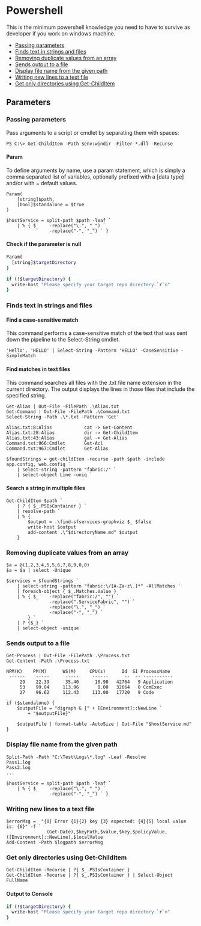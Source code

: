 # Powershell

This is the minimum powershell knowledge you need to have to survive as developer if you work on windows machine.

* [Passing parameters](powershell.md#passing-parameters)
* [Finds text in strings and files](powershell.md#finds-text-in-strings-and-files)
* [Removing duplicate values from an array](powershell.md#removing-duplicate-values-from-an-array)
* [Sends output to a file](powershell.md#sends-output-to-a-file)
* [Display file name from the given path](powershell.md#display-file-name-from-the-given-path)
* [Writing new lines to a text file](powershell.md#writing-new-lines-to-a-text-file)
* [Get only directories using Get-ChildItem](powershell.md#get-only-directories-using-get-childitem)

## Parameters

### Passing parameters

Pass arguments to a script or cmdlet by separating them with spaces:

```text
PS C:\> Get-ChildItem -Path $env:windir -Filter *.dll -Recurse
```

#### Param

To define arguments by name, use a param statement, which is simply a comma separated list of variables, optionally prefixed with a \[data type\] and/or with = default values.

```text
Param(
    [string]$path, 
    [bool]$standalone = $true
)

$hostService = split-path $path -leaf `
    | % { $_    -replace("\.", "_") `
                -replace("-", "_") ` }
```

#### Check if the parameter is null

```bash
Param(
  [string]$targetDirectory
)

if (!$targetDirectory) {
  write-host "Please specify your target repo directory.`r`n"
}
```

### Finds text in strings and files

#### Find a case-sensitive match

This command performs a case-sensitive match of the text that was sent down the pipeline to the Select-String cmdlet.

```text
'Hello', 'HELLO' | Select-String -Pattern 'HELLO' -CaseSensitive -SimpleMatch
```

#### Find matches in text files

This command searches all files with the .txt file name extension in the current directory. The output displays the lines in those files that include the specified string.

```text
Get-Alias | Out-File -FilePath .\Alias.txt
Get-Command | Out-File -FilePath .\Command.txt
Select-String -Path .\*.txt -Pattern 'Get'

Alias.txt:8:Alias            cat -> Get-Content
Alias.txt:28:Alias           dir -> Get-ChildItem
Alias.txt:43:Alias           gal -> Get-Alias
Command.txt:966:Cmdlet       Get-Acl
Command.txt:967:Cmdlet       Get-Alias
```

```text
$foundStrings = get-childItem -recurse -path $path -include app.config, web.config `
    | select-string -pattern "fabric:/" `
    | select-object Line -uniq `
```

#### Search a string in multiple files

```text
Get-ChildItem $path `
    | ? { $_.PSIsContainer } `
    | resolve-path `
    | % { 
        $output = .\find-sfservices-graphviz $_ $false
        write-host $output
        add-content .\"$directoryName.md" $output
    }
```

### Removing duplicate values from an array

```text
$a = @(1,2,3,4,5,5,6,7,8,9,0,0)
$a = $a | select -Unique
```

```text
$services = $foundStrings `
    | select-string -pattern "fabric:\/[A-Za-z\.]*" -AllMatches `
    | foreach-object { $_.Matches.Value } `
    | % { $_    -replace("fabric:/", "") `
                -replace(".ServiceFabric", "") `
                -replace("\.", "_") `
                -replace("-", "_") `
        } `
    | ? {$_} `
    | select-object -unique

```

### Sends output to a file

```text
Get-Process | Out-File -FilePath .\Process.txt
Get-Content -Path .\Process.txt

NPM(K)    PM(M)      WS(M)     CPU(s)      Id  SI ProcessName
 ------    -----      -----     ------      --  -- -----------
     29    22.39      35.40      10.98   42764   9 Application
     53    99.04     113.96       0.00   32664   0 CcmExec
     27    96.62     112.43     113.00   17720   9 Code
```

```text
if ($standalone) {
    $outputFile = "digraph G {" + [Environment]::NewLine `
        + "$outputFile}"

    $outputFile | format-table -AutoSize | Out-File "$hostService.md"
}
```

### Display file name from the given path

```text
Split-Path -Path "C:\Test\Logs\*.log" -Leaf -Resolve
Pass1.log
Pass2.log
...
```

```text
$hostService = split-path $path -leaf `
    | % { $_    -replace("\.", "_") `
                -replace("-", "_") ` }

```

### Writing new lines to a text file

```text
$errorMsg =  "{0} Error {1}{2} key {3} expected: {4}{5} local value is: {6}" -f `
               (Get-Date),$keyPath,$value,$key,$policyValue,([Environment]::NewLine),$localValue
Add-Content -Path $logpath $errorMsg
```

### Get only directories using Get-ChildItem

```text
Get-ChildItem -Recurse | ?{ $_.PSIsContainer }
Get-ChildItem -Recurse | ?{ $_.PSIsContainer } | Select-Object FullName
```

#### Output to Console

```bash
if (!$targetDirectory) {
  write-host "Please specify your target repo directory.`r`n"
}
```



